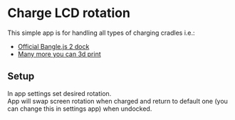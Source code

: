 # Charge LCD rotation

This simple app is for handling all types of charging cradles i.e.:
- [Official Bangle.js 2 dock](https://shop.espruino.com/banglejs2-dock)
- [Many more you can 3d print](https://www.thingiverse.com/search?q=banglejs+dock&page=1&type=things&sort=relevant)

## Setup
In app settings set desired rotation.  
App will swap screen rotation when charged and return to default one (you can change this in settings app) when undocked.

